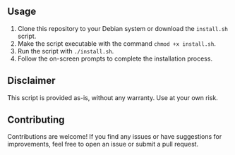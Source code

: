 ## Usage

1. Clone this repository to your Debian system or download the `install.sh` script.
2. Make the script executable with the command `chmod +x install.sh`.
3. Run the script with `./install.sh`.
4. Follow the on-screen prompts to complete the installation process.

## Disclaimer

This script is provided as-is, without any warranty. Use at your own risk.

## Contributing

Contributions are welcome! If you find any issues or have suggestions for improvements, feel free to open an issue or submit a pull request.
